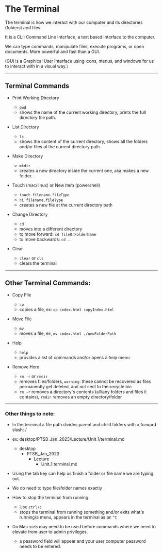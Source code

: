 # The Terminal

The terminal is how we interact with our computer and its directories (folders) and files.

It is a CLI: Command Line Interface, a text based interface to the computer. 

We can type commands, manipulate files, execute programs, or open documents. More powerful and fast than a GUI.

(GUI is a Graphical User Interface using icons, menus, and windows for us to interact with in a visual way.)

<hr> 

## Terminal Commands

- Print Working Directory
    - `pwd`
    - shows the name of the current working directory, prints the full directory file path.

- List Directory
    - `ls`
    - shows the content of the current directory, shows all the folders and/or files at the current directory path.

- Make Directory
    - `mkdir`
    - creates a new directory inside the current one, aka makes a new folder.

- Touch (mac/linux) or New Item (powershell)
    - `touch filename.fileType`
    - `ni filename.fileType`
    -  creates a new file at the current directory path

- Change Directory
    - `cd`
    - moves into a different directory
    - to move forward: `cd fileOrFolderName`
    - to move backwards: `cd ..`

- Clear
    - `clear` or `cls`
    - clears the terminal

<hr>

## Other Terminal Commands:

- Copy File
    - `cp`
    - copies a file, ex: `cp index.html copyIndex.html`
- Move File
    - `mv`
    - moves a file, ex, `mv index.html ./newFolderPath`

- Help
    - `help`
    - provides a list of commands and/or opens a help menu

- Remove Here
    - `rm -r` or `rmdir`
    - removes files/folders, `warning`: these cannot be recovered as files permanently get deleted, and not sent to the recycle bin
    - `rm -r` removes a directory's contents (all/any folders and files it contains),  `rmdir` removes an empty directory/folder

<hr>

### Other things to note:

- In the terminal a file path divides parent and child folders with a forward slash: /

- ex: desktop/PTSB_Jan_2023/Lecture/Unit_1/terminal.md

    - desktop
        - PTSB_Jan_2023
            - Lecture
                - Unit_1
                    terminal.md

- Using the tab key can help us finish a folder or file name we are typing out.

- We do need to type file/folder names exactly

- How to stop the terminal from running:
    - Use `ctrl+c`
    - stops the terminal from running something and/or exits what's running/a menu, appears in the terminal as an `^C`

- On Mac `sudo` may need to be used before commands where we need to elevate from user to admin privileges.
    - a password field will appear and your user computer password needs to be entered.